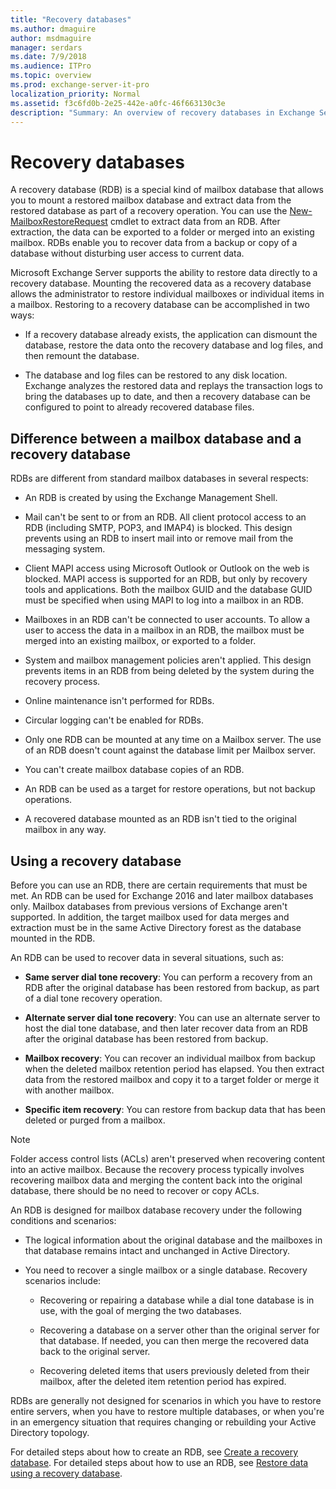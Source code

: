 ```yaml
---
title: "Recovery databases"
ms.author: dmaguire
author: msdmaguire
manager: serdars
ms.date: 7/9/2018
ms.audience: ITPro
ms.topic: overview
ms.prod: exchange-server-it-pro
localization_priority: Normal
ms.assetid: f3c6fd0b-2e25-442e-a0fc-46f663130c3e
description: "Summary: An overview of recovery databases in Exchange Server 2016 and 2019."
---
```


# Recovery databases

A recovery database (RDB) is a special kind of mailbox database that allows you to mount a restored mailbox database and extract data from the restored database as part of a recovery operation. You can use the [New-MailboxRestoreRequest](http://technet.microsoft.com/library/0b67defd-3c6c-4470-acfa-7f22a6c1d2bd.aspx) cmdlet to extract data from an RDB. After extraction, the data can be exported to a folder or merged into an existing mailbox. RDBs enable you to recover data from a backup or copy of a database without disturbing user access to current data.
  
Microsoft Exchange Server supports the ability to restore data directly to a recovery database. Mounting the recovered data as a recovery database allows the administrator to restore individual mailboxes or individual items in a mailbox. Restoring to a recovery database can be accomplished in two ways:
  
- If a recovery database already exists, the application can dismount the database, restore the data onto the recovery database and log files, and then remount the database.
    
- The database and log files can be restored to any disk location. Exchange analyzes the restored data and replays the transaction logs to bring the databases up to date, and then a recovery database can be configured to point to already recovered database files.
    
## Difference between a mailbox database and a recovery database

RDBs are different from standard mailbox databases in several respects:
  
- An RDB is created by using the Exchange Management Shell.
    
- Mail can't be sent to or from an RDB. All client protocol access to an RDB (including SMTP, POP3, and IMAP4) is blocked. This design prevents using an RDB to insert mail into or remove mail from the messaging system.
    
- Client MAPI access using Microsoft Outlook or Outlook on the web is blocked. MAPI access is supported for an RDB, but only by recovery tools and applications. Both the mailbox GUID and the database GUID must be specified when using MAPI to log into a mailbox in an RDB.
    
- Mailboxes in an RDB can't be connected to user accounts. To allow a user to access the data in a mailbox in an RDB, the mailbox must be merged into an existing mailbox, or exported to a folder.
    
- System and mailbox management policies aren't applied. This design prevents items in an RDB from being deleted by the system during the recovery process.
    
- Online maintenance isn't performed for RDBs.
    
- Circular logging can't be enabled for RDBs.
    
- Only one RDB can be mounted at any time on a Mailbox server. The use of an RDB doesn't count against the database limit per Mailbox server.
    
- You can't create mailbox database copies of an RDB.
    
- An RDB can be used as a target for restore operations, but not backup operations.
    
- A recovered database mounted as an RDB isn't tied to the original mailbox in any way.
    
## Using a recovery database

Before you can use an RDB, there are certain requirements that must be met. An RDB can be used for Exchange 2016 and later mailbox databases only. Mailbox databases from previous versions of Exchange aren't supported. In addition, the target mailbox used for data merges and extraction must be in the same Active Directory forest as the database mounted in the RDB.
  
An RDB can be used to recover data in several situations, such as:
  
- **Same server dial tone recovery**: You can perform a recovery from an RDB after the original database has been restored from backup, as part of a dial tone recovery operation.
    
- **Alternate server dial tone recovery**: You can use an alternate server to host the dial tone database, and then later recover data from an RDB after the original database has been restored from backup.
    
- **Mailbox recovery**: You can recover an individual mailbox from backup when the deleted mailbox retention period has elapsed. You then extract data from the restored mailbox and copy it to a target folder or merge it with another mailbox.
    
- **Specific item recovery**: You can restore from backup data that has been deleted or purged from a mailbox.
    
> [!NOTE]
> Folder access control lists (ACLs) aren't preserved when recovering content into an active mailbox. Because the recovery process typically involves recovering mailbox data and merging the content back into the original database, there should be no need to recover or copy ACLs.
  
An RDB is designed for mailbox database recovery under the following conditions and scenarios:
  
- The logical information about the original database and the mailboxes in that database remains intact and unchanged in Active Directory.
    
- You need to recover a single mailbox or a single database. Recovery scenarios include:
    
  - Recovering or repairing a database while a dial tone database is in use, with the goal of merging the two databases.
    
  - Recovering a database on a server other than the original server for that database. If needed, you can then merge the recovered data back to the original server.
    
  - Recovering deleted items that users previously deleted from their mailbox, after the deleted item retention period has expired.
    
RDBs are generally not designed for scenarios in which you have to restore entire servers, when you have to restore multiple databases, or when you're in an emergency situation that requires changing or rebuilding your Active Directory topology.
  
For detailed steps about how to create an RDB, see [Create a recovery database](create-recovery-dbs.md). For detailed steps about how to use an RDB, see [Restore data using a recovery database](restore-data-using-recovery-dbs.md).
  

